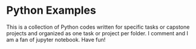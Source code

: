 # Python Examples
This is a collection of Python codes written for specific tasks or capstone projects and organized as one task or project per folder.
I comment and I am a fan of jupyter notebook. Have fun!
